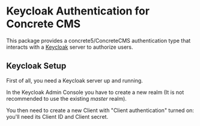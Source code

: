 # Keycloak Authentication for Concrete CMS

This package provides a concrete5/ConcreteCMS authentication type that interacts with a [Keycloak](https://www.keycloak.org/) server to authorize users.


## Keycloak Setup

First of all, you need a Keycloak server up and running.

In the Keycloak Admin Console you have to create a new realm (It is not recommended to use the existing *master* realm).

You then need to create a new Client with "Client authentication" turned on: you'll need its Client ID and Client secret.
